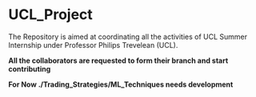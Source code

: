 # UCL_Project


The Repository is aimed at coordinating all the activities of UCL Summer Internship under Professor Philips Trevelean (UCL). 

**All the collaborators are requested to form their branch and start contributing**


**For Now    ./Trading_Strategies/ML_Techniques needs development**

